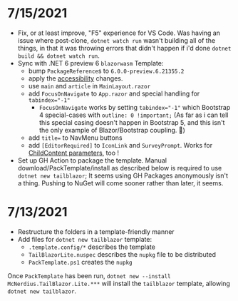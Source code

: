 # 7/15/2021

- Fix, or at least improve, "F5" experience for VS Code. Was having an issue where post-clone, `dotnet watch run` wasn't building all of the things, in that it was throwing errors that didn't happen if i'd done `dotnet build && dotnet watch run`.
- Sync with .NET 6 preview 6 `blazorwasm` Template:
  - bump `PackageReference`s to `6.0.0-preview.6.21355.2`
  - apply the [accessibility](https://devblogs.microsoft.com/aspnet/asp-net-core-updates-in-net-6-preview-6/#improved-blazor-accessibility) changes.
  - use `main` and `article` in `MainLayout.razor`
  - add `FocusOnNavigate` to `App.razor` and special handling for `tabindex="-1"`
    - `FocusOnNavigate` works by setting `tabindex="-1"` which Bootstrap 4 special-cases with `outline: 0 !important;` (As far as i can tell this special casing doesn't happen in Bootstrap 5, and this isn't the only example of Blazor/Bootstrap coupling. 🤔)
  - add `title=` to NavMenu buttons
  - add `[EditorRequired]` to `IconLink` and `SurveyPrompt`. Works for [ChildContent parameters](Assets/[EditorRequired].png), too !
- Set up GH Action to package the template. Manual download/PackTemplate/install as described below is required to use `dotnet new tailblazor`; It seems using GH Packages anonymously isn't a thing. Pushing to NuGet will come sooner rather than later, it seems.

# 7/13/2021

- Restructure the folders in a template-friendly manner
- Add files for `dotnet new tailblazor` template:
  - `.template.config/*` describes the template
  - `TailBlazorLite.nuspec` describes the `nupkg` file to be distributed
  - `PackTemplate.ps1` creates the `nupkg`

Once `PackTemplate` has been run, `dotnet new --install McNerdius.TailBlazor.Lite.***` will install the `tailblazor` template, allowing `dotnet new tailblazor`.
